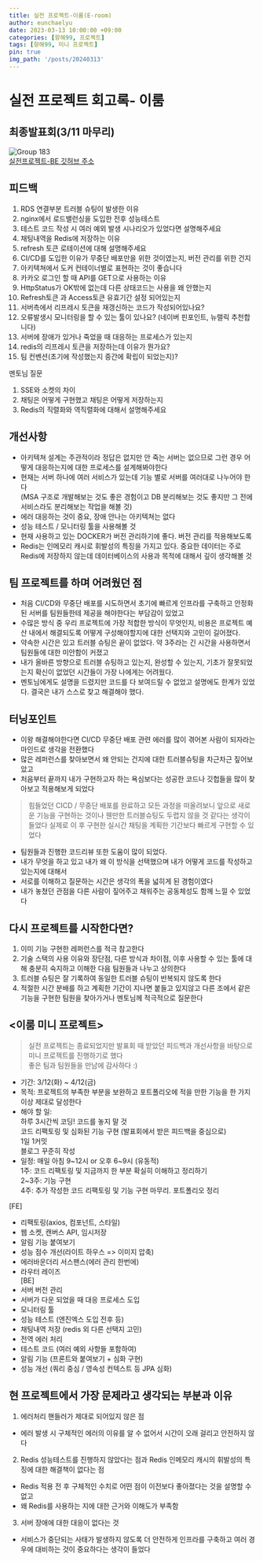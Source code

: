 ```yaml
---
title: 실전 프로젝트-이룸(E-room)
author: eunchaelyu
date: 2023-03-13 10:00:00 +09:00
categories: [항해99, 프로젝트]
tags: [항해99, 미니 프로젝트]
pin: true
img_path: '/posts/20240313'
---
```



# 실전 프로젝트 회고록- 이룸

## 최종발표회(3/11 마무리)
![Group 183](https://github.com/eunchaelyu/eunchaelyu.github.io/assets/119996957/9f7a68bf-0f20-450b-8356-d8ea8700bcfb)    
[실전프로젝트-BE 깃허브 주소](https://github.com/Eroom-Project/Eroom-Project-BE)

## 피드백
1. RDS 연결부분 트러블 슈팅이 발생한 이유    
2. nginx에서 로드밸런싱을 도입한 전후 성능테스트    
3. 테스트 코드 작성 시 여러 예외 발생 시나리오가 있었다면 설명해주세요    
4. 채팅내역을 Redis에 저장하는 이유    
5. refresh 토큰 로테이션에 대해 설명해주세요    
6. CI/CD를 도입한 이유가 무중단 배포만을 위한 것이였는지, 버전 관리를 위한 건지    
7. 아키텍쳐에서 도커 컨테이너별로 표현하는 것이 좋습니다          
8. 카카오 로그인 할 때 API를 GET으로 사용하는 이유      
9. HttpStatus가 OK밖에 없는데 다른 상태코드는 사용을 왜 안했는지        
10. Refresh토큰 과 Access토큰 유효기간 설정 되어있는지          
11. 서버측에서 리프레시 토큰을 재갱신하는 코드가 작성되어있나요?
12. 오류발생시 모니터링을 할 수 있는 툴이 있나요? (네이버 핀포인트, 뉴랠릭 추천합니다)    
13. 서버에 장애가 있거나 죽었을 때 대응하는 프로세스가 있는지    
14. redis의 리프레시 토큰을 저장하는데 이유가 뭔가요?    
15. 팀 컨벤션(초기에 작성했는지 중간에 확립이 되었는지)?
    
멘토님 질문
1. SSE와 소켓의 차이
2. 채팅은 어떻게 구현했고 채팅은 어떻게 저장하는지
3. Redis의 직렬화와 역직렬화에 대해서 설명해주세요


## 개선사항    
- 아키텍쳐 설계는 주관적이라 정답은 없지만 안 죽는 서버는 없으므로 그런 경우 어떻게 대응하는지에 대한 프로세스를 설계해봐야한다        
- 현재는 서버 하나에 여러 서비스가 있는데 기능 별로 서버를 여러대로 나누어야 한다         
(MSA 구조로 개발해보는 것도 좋은 경험이고 DB 분리해보는 것도 좋지만 그 전에 서비스라도 분리해보는 작업을 해볼 것)        
- 에러 대응하는 것이 중요, 장애 안나는 아키텍쳐는 없다    
- 성능 테스트 / 모니터링 툴을 사용해볼 것    
- 현재 사용하고 있는 DOCKER가 버전 관리하기에 좋다. 버전 관리를 적용해보도록        
- Redis는 인메모리 캐시로 휘발성의 특징을 가지고 있다. 중요한 데이터는 주로 Redis에 저장하지 않는데 데이터베이스의 사용과 목적에 대해서 깊이 생각해볼 것    


## 팀 프로젝트를 하며 어려웠던 점    
- 처음 CI/CD와 무중단 배포를 시도하면서 초기에 빠르게 인프라를 구축하고 안정화된 서버를 팀원들한테 제공을 해야한다는 부담감이 있었고    
- 수많은 방식 중 우리 프로젝트에 가장 적합한 방식이 무엇인지, 비용은 프로젝트 예산 내에서 해결되도록 어떻게 구성해야할지에 대한 선택지와 고민이 길어졌다.
- 약속한 시간은 있고 트러블 슈팅은 끝이 없었다. 약 3주라는 긴 시간을 사용하면서 팀원들에 대한 미안함이 커졌고
- 내가 올바른 방향으로 트러블 슈팅하고 있는지, 완성할 수 있는지, 기초가 잘못되었는지 확신이 없었던 시간들이 가장 나에게는 어려웠다.
- 멘토님에게도 설명을 드렸지만 코드를 다 보여드릴 수 없었고 설명에도 한계가 있었다. 결국은 내가 스스로 찾고 해결해야 했다.        


## 터닝포인트    
- 이왕 해결해야한다면 CI/CD 무중단 배포 관련 에러를 많이 겪어본 사람이 되자라는 마인드로 생각을 전환했다   
- 많은 레퍼런스를 찾아보면서 왜 안되는 건지에 대한 트러블슈팅을 차근차근 짚어보았고       
- 처음부터 끝까지 내가 구현하고자 하는 욕심보다는 성공한 코드나 깃헙들을 많이 찾아보고 적용해보게 되었다

> 힘들었던 CICD / 무중단 배포를 완료하고 모든 과정을 떠올려보니 앞으로 새로운 기능을 구현하는 것이나 웬만한 트러블슈팅도 두렵지 않을 것 같다는 생각이 들었다
> 실제로 이 후 구현한 실시간 채팅을 계획한 기간보다 빠르게 구현할 수 있었다    

- 팀원들과 진행한 코드리뷰 또한 도움이 많이 되었다.
- 내가 무엇을 하고 있고 내가 왜 이 방식을 선택했으며 내가 어떻게 코드를 작성하고 있는지에 대해서
- 서로를 이해하고 질문하는 시간은 생각의 폭을 넓히게 된 경험이였다
- 내가 놓쳤던 관점을 다른 사람이 짚어주고 채워주는 공동체성도 함께 느낄 수 있었다


## 다시 프로젝트를 시작한다면?    
1. 이미 기능 구현한 레퍼런스를 적극 참고한다    
2. 기술 스택의 사용 이유와 장단점, 다른 방식과 차이점, 이후 사용할 수 있는 툴에 대해 충분히 숙지하고 이해한 다음 팀원들과 나누고 상의한다    
3. 트러블 슈팅은 잘 기록하여 동일한 트러블 슈팅이 반복되지 않도록 한다    
4. 적절한 시간 분배를 하고 계획한 기간이 지나면 붙들고 있지않고 다른 조에서 같은 기능을 구현한 팀원을 찾아가거나 멘토님께 적극적으로 질문한다    


## <이룸 미니 프로젝트>    
> 실전 프로젝트는 종료되었지만 발표회 때 받았던 피드백과 개선사항을 바탕으로 미니 프로젝트를 진행하기로 했다    
> 좋은 팀과 팀원들을 만남에 감사하다 :)    
  
- 기간: 3/12(화) ~ 4/12(금)            
- 목적: 프로젝트의 부족한 부분을 보완하고 포트폴리오에 적을 만한 기능을 한 가지 이상 제대로 달성한다          
- 해야 할 일:    
    하루 3시간씩 코딩! 코드를 놓지 말 것    
    코드 리팩토링 및 심화된 기능 구현 (발표회에서 받은 피드백을 중심으로)    
    1일 1커밋    
    블로그 꾸준히 작성    
- 일정: 매일 아침 9~12시 or 오후 6~9시 (유동적)    
1주: 코드 리팩토링 및 지금까지 한 부분 확실히 이해하고 정리하기    
2~3주: 기능 구현    
4주: 추가 작성한 코드 리팩토링 및 기능 구현 마무리. 포트폴리오 정리    

[FE]    
- 리팩토링(axios, 컴포넌트, 스타일)    
- 웹 소켓, 캔버스 API, 임시저장    
- 알림 기능 붙여보기    
- 성능 점수 개선(라이트 하우스 => 이미지 압축)    
- 에러바운더리 서스팬스(에러 관리 한번에)    
- 라우터 레이즈    
[BE]    
- 서버 버전 관리    
- 서버가 다운 되었을 때 대응 프로세스 도입    
- 모니터링 툴    
- 성능 테스트 (엔진엑스 도입 전후 등)    
- 채팅내역 저장 (redis 외 다른 선택지 고민)    
- 전역 에러 처리    
- 테스트 코드 (여러 예외 사항들 포함하여)    
- 알림 기능 (프론트와 붙여보기 + 심화 구현)    
- 성능 개선 (쿼리 중심 / 영속성 컨텍스트 등 JPA 심화)

   
## 현 프로젝트에서 가장 문제라고 생각되는 부분과 이유        
1. 에러처리 핸들러가 제대로 되어있지 않은 점
- 에러 발생 시 구체적인 에러의 이유를 알 수 없어서 시간이 오래 걸리고 안전하지 않다    

2. Redis 성능테스트를 진행하지 않았다는 점과 Redis 인메모리 캐시의 휘발성의 특징에 대한 해결책이 없다는 점    
- Redis 적용 전 후 구체적인 수치로 어떤 점이 이전보다 좋아졌다는 것을 설명할 수 없고    
- 왜 Redis를 사용하는 지에 대한 근거와 이해도가 부족함    

3. 서버 장애에 대한 대응이 없다는 것    
- 서비스가 중단되는 사태가 발생하지 않도록 더 안전하게 인프라를 구축하고 여러 경우에 대비하는 것이 중요하다는 생각이 들었다            
